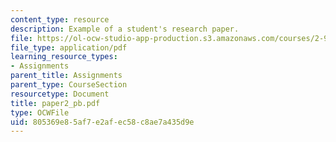 ```yaml
---
content_type: resource
description: Example of a student's research paper.
file: https://ol-ocw-studio-app-production.s3.amazonaws.com/courses/2-964-economics-of-marine-transportation-industries-fall-2006/805369e85af7e2afec58c8ae7a435d9e_paper2_pb.pdf
file_type: application/pdf
learning_resource_types:
- Assignments
parent_title: Assignments
parent_type: CourseSection
resourcetype: Document
title: paper2_pb.pdf
type: OCWFile
uid: 805369e8-5af7-e2af-ec58-c8ae7a435d9e
---
```

